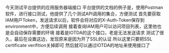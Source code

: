今天测试平台提供的应用服务器端接口
平台提供的文档的例子是，使用Postman软件，进行接口测试，他提供了几个测试API调用的集合，方便测试
首先要获取IAM用户Token，发送请求以后，软件会将对应的X-Auth-Token保存到environment中，方便后续调用
接着查询IAM用户可以访问项目列表，这里他也是会自动保存需要的环境
接着是IOTDA的这个接口，老是无法发送请求
测试了很久，最后在设置这边，发现原来是因为开了SSL的认证
所以这里只要把SSL certificate verifition关掉即可
然后就可以通过IOTDA的地址来使用接口了